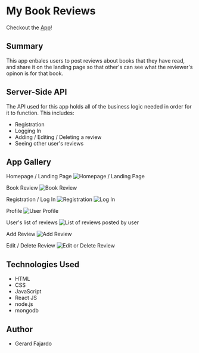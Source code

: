 My Book Reviews
================

Checkout the [App](https://my-bookreviews.herokuapp.com)!

Summary
-------
This app enbales users to post reviews about books that they have read, and share it on the landing page so that other's can see what the reviewer's opinon is for that book.

Server-Side API
----------------

The API used for this app holds all of the business logic needed in order for it to function. This includes:

* Registration 
* Logging In
* Adding / Editing / Deleting a review
* Seeing other user's reviews

App Gallery
------------

Homepage / Landing Page
![Homepage / Landing Page](screenshots/Homepage-Landing-Screen.PNG)

Book Review
![Book Review](screenshots/Book-Review.PNG)

Registration / Log In
![Registration](screenshots/Registration.PNG)
![Log In](screenshots/Login.PNG)

Profile
![User Profile](screenshots/User-Profile.PNG)

User's list of reviews
![List of reviews posted by user](screenshots/User's-reviews.PNG)

Add Review
![Add Review](screenshots/Add-Review.PNG)

Edit / Delete Review
![Edit or Delete Review](screenshots/Edit-Review.PNG)

Technologies Used
-----------------
* HTML
* CSS
* JavaScript
* React JS
* node.js
* mongodb

Author
------
* Gerard Fajardo 

